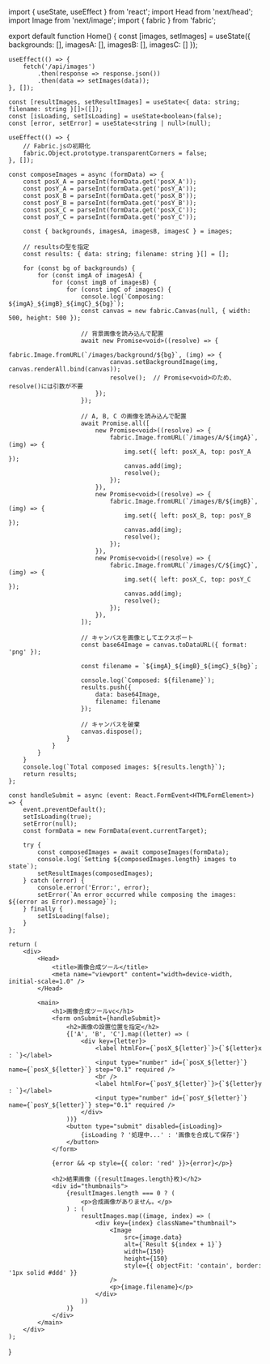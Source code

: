 import { useState, useEffect } from 'react';
import Head from 'next/head';
import Image from 'next/image';
import { fabric } from 'fabric';

export default function Home() {
    const [images, setImages] = useState({
        backgrounds: [],
        imagesA: [],
        imagesB: [],
        imagesC: []
    });

    useEffect(() => {
        fetch('/api/images')
            .then(response => response.json())
            .then(data => setImages(data));
    }, []);

    const [resultImages, setResultImages] = useState<{ data: string; filename: string }[]>([]);
    const [isLoading, setIsLoading] = useState<boolean>(false);
    const [error, setError] = useState<string | null>(null);

    useEffect(() => {
        // Fabric.jsの初期化
        fabric.Object.prototype.transparentCorners = false;
    }, []);

    const composeImages = async (formData) => {
        const posX_A = parseInt(formData.get('posX_A'));
        const posY_A = parseInt(formData.get('posY_A'));
        const posX_B = parseInt(formData.get('posX_B'));
        const posY_B = parseInt(formData.get('posY_B'));
        const posX_C = parseInt(formData.get('posX_C'));
        const posY_C = parseInt(formData.get('posY_C'));

        const { backgrounds, imagesA, imagesB, imagesC } = images;

        // resultsの型を指定
        const results: { data: string; filename: string }[] = [];

        for (const bg of backgrounds) {
            for (const imgA of imagesA) {
                for (const imgB of imagesB) {
                    for (const imgC of imagesC) {
                        console.log(`Composing: ${imgA}_${imgB}_${imgC}_${bg}`);
                        const canvas = new fabric.Canvas(null, { width: 500, height: 500 });

                        // 背景画像を読み込んで配置
                        await new Promise<void>((resolve) => {
                            fabric.Image.fromURL(`/images/background/${bg}`, (img) => {
                                canvas.setBackgroundImage(img, canvas.renderAll.bind(canvas));
                                resolve();  // Promise<void>のため、resolve()には引数が不要
                            });
                        });

                        // A, B, C の画像を読み込んで配置
                        await Promise.all([
                            new Promise<void>((resolve) => {
                                fabric.Image.fromURL(`/images/A/${imgA}`, (img) => {
                                    img.set({ left: posX_A, top: posY_A });
                                    canvas.add(img);
                                    resolve();
                                });
                            }),
                            new Promise<void>((resolve) => {
                                fabric.Image.fromURL(`/images/B/${imgB}`, (img) => {
                                    img.set({ left: posX_B, top: posY_B });
                                    canvas.add(img);
                                    resolve();
                                });
                            }),
                            new Promise<void>((resolve) => {
                                fabric.Image.fromURL(`/images/C/${imgC}`, (img) => {
                                    img.set({ left: posX_C, top: posY_C });
                                    canvas.add(img);
                                    resolve();
                                });
                            }),
                        ]);

                        // キャンバスを画像としてエクスポート
                        const base64Image = canvas.toDataURL({ format: 'png' });

                        const filename = `${imgA}_${imgB}_${imgC}_${bg}`;

                        console.log(`Composed: ${filename}`);
                        results.push({
                            data: base64Image,
                            filename: filename
                        });

                        // キャンバスを破棄
                        canvas.dispose();
                    }
                }
            }
        }
        console.log(`Total composed images: ${results.length}`);
        return results;
    };

    const handleSubmit = async (event: React.FormEvent<HTMLFormElement>) => {
        event.preventDefault();
        setIsLoading(true);
        setError(null);
        const formData = new FormData(event.currentTarget);

        try {
            const composedImages = await composeImages(formData);
            console.log(`Setting ${composedImages.length} images to state`);
            setResultImages(composedImages);
        } catch (error) {
            console.error('Error:', error);
            setError(`An error occurred while composing the images: ${(error as Error).message}`);
        } finally {
            setIsLoading(false);
        }
    };

    return (
        <div>
            <Head>
                <title>画像合成ツール</title>
                <meta name="viewport" content="width=device-width, initial-scale=1.0" />
            </Head>

            <main>
                <h1>画像合成ツールvc</h1>
                <form onSubmit={handleSubmit}>
                    <h2>画像の設置位置を指定</h2>
                    {['A', 'B', 'C'].map((letter) => (
                        <div key={letter}>
                            <label htmlFor={`posX_${letter}`}>{`${letter}x : `}</label>
                            <input type="number" id={`posX_${letter}`} name={`posX_${letter}`} step="0.1" required />
                            <br />
                            <label htmlFor={`posY_${letter}`}>{`${letter}y : `}</label>
                            <input type="number" id={`posY_${letter}`} name={`posY_${letter}`} step="0.1" required />
                        </div>
                    ))}
                    <button type="submit" disabled={isLoading}>
                        {isLoading ? '処理中...' : '画像を合成して保存'}
                    </button>
                </form>

                {error && <p style={{ color: 'red' }}>{error}</p>}

                <h2>結果画像 ({resultImages.length}枚)</h2>
                <div id="thumbnails">
                    {resultImages.length === 0 ? (
                        <p>合成画像がありません。</p>
                    ) : (
                        resultImages.map((image, index) => (
                            <div key={index} className="thumbnail">
                                <Image
                                    src={image.data}
                                    alt={`Result ${index + 1}`}
                                    width={150}
                                    height={150}
                                    style={{ objectFit: 'contain', border: '1px solid #ddd' }}
                                />
                                <p>{image.filename}</p>
                            </div>
                        ))
                    )}
                </div>
            </main>
        </div>
    );
}
